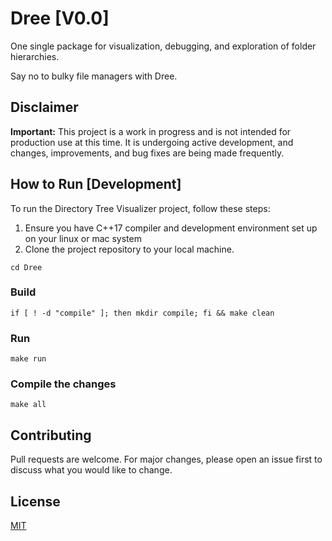 # Dree [V0.0]

One single package for visualization, debugging, and exploration of folder hierarchies.

Say no to bulky file managers with Dree.

## Disclaimer

**Important:** This project is a work in progress and is not intended for production use at this time. It is undergoing active development, and changes, improvements, and bug fixes are being made frequently.


## How to Run [Development]

To run the Directory Tree Visualizer project, follow these steps:

1. Ensure you have C++17 compiler and development environment set up on your linux or mac system
2. Clone the project repository to your local machine.

```shell
cd Dree
```

### Build

```shell
if [ ! -d "compile" ]; then mkdir compile; fi && make clean
```

### Run

```shell
make run
```

### Compile the changes

```shell
make all
```

## Contributing

Pull requests are welcome. For major changes, please open an issue first
to discuss what you would like to change.

## License

[MIT](https://choosealicense.com/licenses/mit/)
